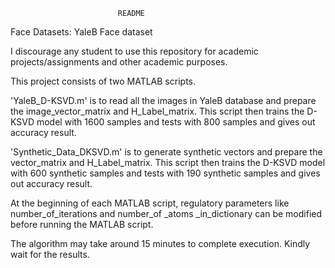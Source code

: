							README

Face Datasets: YaleB Face dataset

I discourage any student to use this repository for academic projects/assignments and other academic purposes.

This project consists of two MATLAB scripts.

'YaleB_D-KSVD.m' is to read all the images in YaleB database and prepare the image_vector_matrix and H_Label_matrix. This script then trains the D-KSVD model with 1600 samples and tests with 800 samples and gives out accuracy result.

'Synthetic_Data_DKSVD.m' is to generate synthetic vectors and prepare the vector_matrix and H_Label_matrix. This script then trains the D-KSVD model with 600 synthetic samples and tests with 190 synthetic samples and gives out accuracy result.

At the beginning of each MATLAB script, regulatory parameters like number_of_iterations and number_of _atoms _in_dictionary can be modified before running the MATLAB script.

The algorithm may take around 15 minutes to complete execution. Kindly wait for the results.



